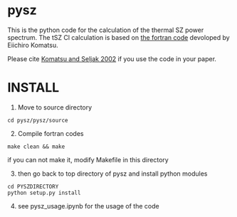 # pysz
This is the python code for the calculation of the thermal SZ power spectrum.
The tSZ Cl calculation is based on [the fortran code](https://wwwmpa.mpa-garching.mpg.de/~komatsu/CRL/clusters/szpowerspectrumdks/) devoloped by Eiichiro Komatsu.

Please cite [Komatsu and Seljak 2002](https://arxiv.org/abs/astro-ph/0205468) if you use the code in your paper.

# INSTALL
1. Move to source directory

```
cd pysz/pysz/source
```

2. Compile fortran codes

```
make clean && make
```

if you can not make it, modify Makefile in this directory


3. then go back to top directory of pysz and install python modules

```
cd PYSZDIRECTORY
python setup.py install
```

4. see pysz_usage.ipynb for the usage of the code
